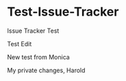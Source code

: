 Test-Issue-Tracker
==================

Issue Tracker Test

Test Edit

New test from Monica

My private changes, Harold

